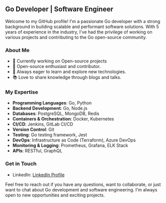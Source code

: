 ## Go Developer | Software Engineer

Welcome to my GitHub profile! I'm a passionate Go developer with a strong background in building scalable and performant software solutions. With 5 years of experience in the industry, I've had the privilege of working on various projects and contributing to the Go open-source community.

### About Me

- 💼 Currently working on Open-source projects
- 🌟 Open-source enthusiast and contributor.
- 🚀 Always eager to learn and explore new technologies.
- 📚 Love to share knowledge through blogs and talks.

### My Expertise

- **Programming Languages**: Go, Python
- **Backend Development**: Go, Node.js
- **Databases**: PostgreSQL, MongoDB, Redis
- **Containers & Orchestration**: Docker, Kubernetes
- **CI/CD**: Jenkins, GitLab CI/CD
- **Version Control**: Git
- **Testing**: Go testing framework, Jest
- **DevOps**: Infrastructure as Code (Terraform), Azure DevOps
- **Monitoring & Logging**: Prometheus, Grafana, ELK Stack
- **APIs**: RESTful, GraphQL


### Get in Touch

- LinkedIn: [LinkedIn Profile](https://www.linkedin.com/in/byansi-anthony-7a027222a/)

Feel free to reach out if you have any questions, want to collaborate, or just want to chat about Go development and software engineering. I'm always open to new opportunities and exciting projects.
